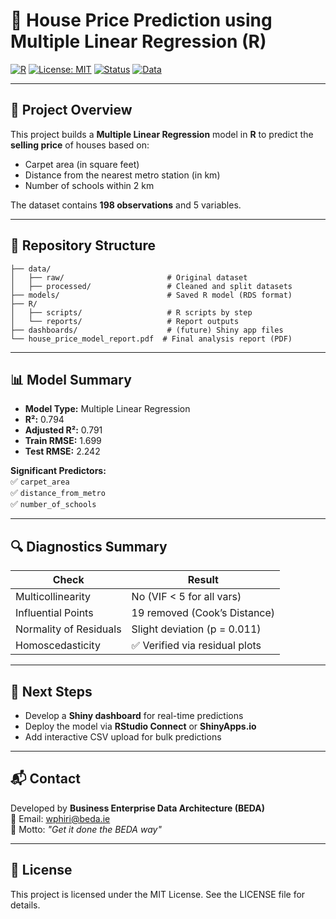 
# 🏡 House Price Prediction using Multiple Linear Regression (R)

[![R](https://img.shields.io/badge/Built%20With-R-blue?logo=r)](https://www.r-project.org/)
[![License: MIT](https://img.shields.io/badge/License-MIT-yellow.svg)](https://opensource.org/licenses/MIT)
[![Status](https://img.shields.io/badge/Status-Complete-brightgreen.svg)]()
[![Data](https://img.shields.io/badge/Data-Cleaned-lightgrey)]()

---

## 📘 Project Overview

This project builds a **Multiple Linear Regression** model in **R** to predict the **selling price** of houses based on:

- Carpet area (in square feet)
- Distance from the nearest metro station (in km)
- Number of schools within 2 km

The dataset contains **198 observations** and 5 variables.

---

## 📂 Repository Structure

```
├── data/
│   ├── raw/                       # Original dataset
│   ├── processed/                 # Cleaned and split datasets
├── models/                        # Saved R model (RDS format)
├── R/
│   ├── scripts/                   # R scripts by step
│   └── reports/                   # Report outputs
├── dashboards/                    # (future) Shiny app files
└── house_price_model_report.pdf  # Final analysis report (PDF)
```

---

## 📊 Model Summary

- **Model Type:** Multiple Linear Regression
- **R²:** 0.794
- **Adjusted R²:** 0.791
- **Train RMSE:** 1.699
- **Test RMSE:** 2.242

**Significant Predictors:**  
✅ `carpet_area`  
✅ `distance_from_metro`  
✅ `number_of_schools`

---

## 🔍 Diagnostics Summary

| Check                   | Result                         |
|------------------------|--------------------------------|
| Multicollinearity      | No (VIF < 5 for all vars)      |
| Influential Points     | 19 removed (Cook’s Distance)   |
| Normality of Residuals | Slight deviation (p = 0.011)   |
| Homoscedasticity       | ✅ Verified via residual plots  |

---

## 🚀 Next Steps

- Develop a **Shiny dashboard** for real-time predictions
- Deploy the model via **RStudio Connect** or **ShinyApps.io**
- Add interactive CSV upload for bulk predictions

---

## 📬 Contact

Developed by **Business Enterprise Data Architecture (BEDA)**  
📩 Email: [wphiri@beda.ie](mailto:wphiri@beda.ie)  
🧭 Motto: _"Get it done the BEDA way"_

---

## 📄 License

This project is licensed under the MIT License. See the LICENSE file for details.
